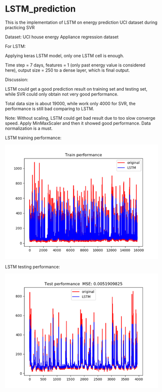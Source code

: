 # LSTM_prediction
This is the implementation of LSTM on energy prediction UCI dataset during practicing SVR

Dataset: UCI house energy Appliance regression dataset

For LSTM:

Applying keras LSTM model, only one LSTM cell is enough. 

Time step = 7 days, features = 1 (only past energy value is considered here), output size = 250 to a dense layer, which is final output.


Discussion:

LSTM could get a good prediction result on training set and testing set, while SVR could only obtain not very good performance.

Total data size is about 19000, while work only 4000 for SVR, the performance is still bad comparing to LSTM.

Note: Without scaling, LSTM could get bad result due to too slow converge speed. Apply MinMaxScaler and then it showed good performance. Data normalization is a must.

LSTM training performance:

![img](https://github.com/laurence-lin/LSTM_prediction/blob/master/Result.png)

LSTM testing performance:

![img](https://github.com/laurence-lin/LSTM_prediction/blob/master/Test%20result.png)
